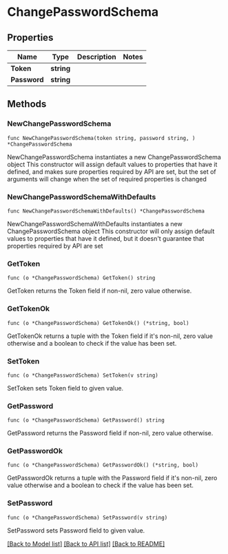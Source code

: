 # ChangePasswordSchema

## Properties

Name | Type | Description | Notes
------------ | ------------- | ------------- | -------------
**Token** | **string** |  | 
**Password** | **string** |  | 

## Methods

### NewChangePasswordSchema

`func NewChangePasswordSchema(token string, password string, ) *ChangePasswordSchema`

NewChangePasswordSchema instantiates a new ChangePasswordSchema object
This constructor will assign default values to properties that have it defined,
and makes sure properties required by API are set, but the set of arguments
will change when the set of required properties is changed

### NewChangePasswordSchemaWithDefaults

`func NewChangePasswordSchemaWithDefaults() *ChangePasswordSchema`

NewChangePasswordSchemaWithDefaults instantiates a new ChangePasswordSchema object
This constructor will only assign default values to properties that have it defined,
but it doesn't guarantee that properties required by API are set

### GetToken

`func (o *ChangePasswordSchema) GetToken() string`

GetToken returns the Token field if non-nil, zero value otherwise.

### GetTokenOk

`func (o *ChangePasswordSchema) GetTokenOk() (*string, bool)`

GetTokenOk returns a tuple with the Token field if it's non-nil, zero value otherwise
and a boolean to check if the value has been set.

### SetToken

`func (o *ChangePasswordSchema) SetToken(v string)`

SetToken sets Token field to given value.


### GetPassword

`func (o *ChangePasswordSchema) GetPassword() string`

GetPassword returns the Password field if non-nil, zero value otherwise.

### GetPasswordOk

`func (o *ChangePasswordSchema) GetPasswordOk() (*string, bool)`

GetPasswordOk returns a tuple with the Password field if it's non-nil, zero value otherwise
and a boolean to check if the value has been set.

### SetPassword

`func (o *ChangePasswordSchema) SetPassword(v string)`

SetPassword sets Password field to given value.



[[Back to Model list]](../README.md#documentation-for-models) [[Back to API list]](../README.md#documentation-for-api-endpoints) [[Back to README]](../README.md)



